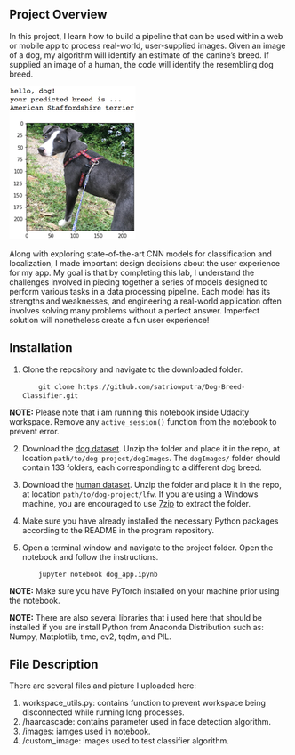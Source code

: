 [//]: # (Image References)

[image1]: ./images/sample_dog_output.png "Sample Output"
[image2]: ./images/vgg16_model.png "VGG-16 Model Layers"
[image3]: ./images/vgg16_model_draw.png "VGG16 Model Figure"


## Project Overview

In this project, I  learn how to build a pipeline that can be used within a web or mobile app to process real-world, user-supplied images.  Given an image of a dog, my algorithm will identify an estimate of the canine’s breed.  If supplied an image of a human, the code will identify the resembling dog breed.  

![Sample Output][image1]

Along with exploring state-of-the-art CNN models for classification and localization, I made important design decisions about the user experience for my app.  My goal is that by completing this lab, I understand the challenges involved in piecing together a series of models designed to perform various tasks in a data processing pipeline.  Each model has its strengths and weaknesses, and engineering a real-world application often involves solving many problems without a perfect answer. Imperfect solution will nonetheless create a fun user experience!

## Installation

1. Clone the repository and navigate to the downloaded folder.
	
	```	
		git clone https://github.com/satriowputra/Dog-Breed-Classifier.git
	```
    
__NOTE:__ Please note that i am running this notebook inside Udacity workspace. Remove any `active_session()` function from the notebook to prevent error.

2. Download the [dog dataset](https://s3-us-west-1.amazonaws.com/udacity-aind/dog-project/dogImages.zip).  Unzip the folder and place it in the repo, at location `path/to/dog-project/dogImages`.  The `dogImages/` folder should contain 133 folders, each corresponding to a different dog breed.
3. Download the [human dataset](http://vis-www.cs.umass.edu/lfw/lfw.tgz).  Unzip the folder and place it in the repo, at location `path/to/dog-project/lfw`.  If you are using a Windows machine, you are encouraged to use [7zip](http://www.7-zip.org/) to extract the folder. 
4. Make sure you have already installed the necessary Python packages according to the README in the program repository.
5. Open a terminal window and navigate to the project folder. Open the notebook and follow the instructions.
	
	```
		jupyter notebook dog_app.ipynb
	```
__NOTE:__ Make sure you have PyTorch installed on your machine prior using the notebook.

__NOTE:__ There are also several libraries that i used here that should be installed if you are install Python from Anaconda Distribution such as: Numpy, Matplotlib, time, cv2, tqdm, and PIL.

## File Description

There are several files and picture I uploaded here:
1. workspace_utils.py: contains function to prevent workspace being disconnected while running long processes.
2. /haarcascade: contains parameter used in face detection algorithm.
3. /images: iamges used in notebook.
4. /custom_image: images used to test classifier algorithm.

